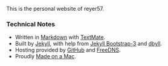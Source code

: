 This is the personal website of reyer57.

### Technical Notes

* Written in <a href="http://daringfireball.net/projects/markdown/">Markdown</a> with <a href="http://macromates.com">TextMate</a>.
* Built by <a href="http://jekyllrb.com/news/">Jekyll</a>, with help from <a href="http://jekyllbootstrap3.tk" target="_blank" title="The Definitive Jekyll Blogging Framework">Jekyll Bootstrap-3</a> and <a href="https://github.com/jekyll-bootstrap-3/dbyll">dbyll</a>.
* Hosting provided by <a href="http://www.github.com">GitHub</a> and <a href="http://freedns.afraid.org">FreeDNS</a>.
* Proudly <a href="http://store.apple.com">Made on a Mac</a>.